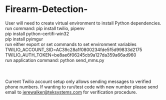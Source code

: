 # Firearm-Detection-

User will need to create virtual environment to install Python dependencies.\
run command: pip install twilio, pipenv\
pip install python-certifi-win32\
pip install pyimgur\
run either export or set commands to set environment variables\
TWILIO_ACCOUNT_SID=AC39c28a1f0800234fde5f5d99833d2175\
TWILIO_AUTH_TOKEN=be8ae6f06245cb9a127da359a66ad960\
run application command: python send_mms.py\
\
\
\
Current Twilio account setup only allows sending messages to verified phone numbers. If wanting to run/test code with new number please send email to jerewalker@teksystems.com for verification procedure.
